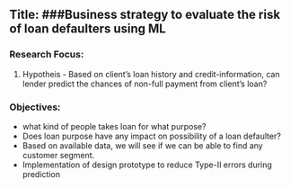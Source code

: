 ## Title:  ###Business strategy to evaluate the risk of loan defaulters using ML

### Research Focus:

1. Hypotheis - Based on client’s loan history and credit-information, can lender predict the chances of non-full payment from client’s loan?

### Objectives:

- what kind of people takes loan for what purpose?
- Does loan purpose have any impact on possibility of a loan defaulter?
- Based on available data, we will see if we can be able to find any customer segment.
- Implementation of design prototype to reduce Type-II errors during prediction


